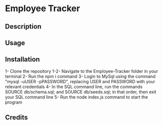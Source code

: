# Employee Tracker

## Description

## Usage

## Installation

1- Clone the repository
1-2- Navigate to the Employee-Tracker folder in your terminal
2- Run the npm i command
3- Login to MySql using the command "mysql -uUSER -pPASSWORD", replacing USER and PASSWORD with your relevant credentials
4- In the SQL command line, run the commands SOURCE db/schema.sql; and SOURCE db/seeds.sql; in that order, then exit your SQL command line
5- Run the node index.js command to start the program

## Credits